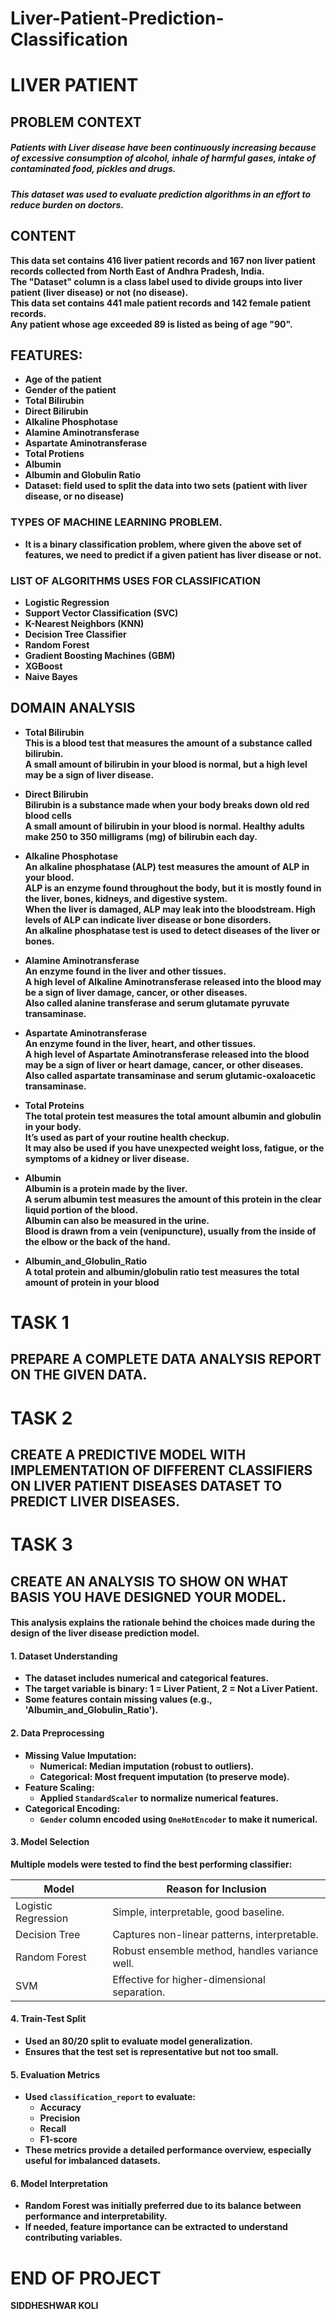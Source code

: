 # Liver-Patient-Prediction-Classification

# LIVER PATIENT

## <b>PROBLEM CONTEXT
##### <b>Patients with Liver disease have been continuously increasing because of excessive consumption of alcohol, inhale of harmful gases, intake of contaminated food, pickles and drugs.

##### <b>This dataset was used to evaluate prediction algorithms in an effort to reduce burden on doctors.

## <b>CONTENT
<b>This data set contains 416 liver patient records and 167 non liver patient records collected from North East of Andhra Pradesh, India.<br>
<b>The "Dataset" column is a class label used to divide groups into liver patient (liver disease) or not (no disease).<br>
<b>This data set contains 441 male patient records and 142 female patient records.<br>
<b>Any patient whose age exceeded 89 is listed as being of age "90".<br>

## <b>FEATURES:
<b>
    
- Age of the patient
- Gender of the patient
- Total Bilirubin
- Direct Bilirubin
- Alkaline Phosphotase
- Alamine Aminotransferase
- Aspartate Aminotransferase
- Total Protiens
- Albumin
- Albumin and Globulin Ratio
- Dataset: field used to split the data into two sets (patient with liver disease, or no disease)

### <b>TYPES OF MACHINE LEARNING PROBLEM.
- <b>It is a binary classification problem, where given the above set of features, we need to predict if a given patient has liver disease or not.<br>
### <b>LIST OF ALGORITHMS USES FOR CLASSIFICATION
<b>
    
- Logistic Regression
- Support Vector Classification (SVC)
- K-Nearest Neighbors (KNN)
- Decision Tree Classifier
- Random Forest
- Gradient Boosting Machines (GBM)
- XGBoost
- Naive Bayes


## <b>DOMAIN ANALYSIS


- <b>Total Bilirubin</b><br>
This is a blood test that measures the amount of a substance called bilirubin.<br>
A small amount of bilirubin in your blood is normal, but a high level may be a sign of liver disease.<br>

- <b>Direct Bilirubin</b><br>
Bilirubin is a substance made when your body breaks down old red blood cells<br>
A small amount of bilirubin in your blood is normal. Healthy adults make 250 to 350 milligrams (mg) of bilirubin each day.<br>

- <b>Alkaline Phosphotase</b><br>
An alkaline phosphatase (ALP) test measures the amount of ALP in your blood.<br>
ALP is an enzyme found throughout the body, but it is mostly found in the liver, bones, kidneys, and digestive system.<br>
When the liver is damaged, ALP may leak into the bloodstream. High levels of ALP can indicate liver disease or bone disorders.<br>
An alkaline phosphatase test is used to detect diseases of the liver or bones.<br>

- <b>Alamine Aminotransferase</b><br>
An enzyme found in the liver and other tissues.<br>
A high level of Alkaline Aminotransferase released into the blood may be a sign of liver damage, cancer, or other diseases.<br>
Also called alanine transferase and serum glutamate pyruvate transaminase.<br>

- <b>Aspartate Aminotransferase</b><br>
An enzyme found in the liver, heart, and other tissues.<br>
A high level of Aspartate Aminotransferase released into the blood may be a sign of liver or heart damage, cancer, or other diseases.<br>
Also called aspartate transaminase and serum glutamic-oxaloacetic transaminase.<br>

- <b>Total Proteins</b><br>
The total protein test measures the total amount albumin and globulin in your body.<br>
It’s used as part of your routine health checkup.<br>
It may also be used if you have unexpected weight loss, fatigue, or the symptoms of a kidney or liver disease.<br>

- <b>Albumin</b><br>
Albumin is a protein made by the liver.<br>
A serum albumin test measures the amount of this protein in the clear liquid portion of the blood.<br>
Albumin can also be measured in the urine.<br>
Blood is drawn from a vein (venipuncture), usually from the inside of the elbow or the back of the hand.<br>

- <b>Albumin_and_Globulin_Ratio</b><br>
A total protein and albumin/globulin ratio test measures the total amount of protein in your blood

# <b>TASK 1
## <b>PREPARE A COMPLETE DATA ANALYSIS REPORT ON THE GIVEN DATA.

# <b>TASK 2
## <b>CREATE A PREDICTIVE MODEL WITH IMPLEMENTATION OF DIFFERENT CLASSIFIERS ON LIVER PATIENT DISEASES DATASET TO PREDICT LIVER DISEASES.

# <b>TASK 3
## <b>CREATE AN ANALYSIS TO SHOW ON WHAT BASIS YOU HAVE DESIGNED  YOUR MODEL.


#### <b> This analysis explains the rationale behind the choices made during the design of the liver disease prediction model.

#### <b> 1. Dataset Understanding
- The dataset includes **numerical** and **categorical** features.
- The target variable is binary: **1 = Liver Patient**, **2 = Not a Liver Patient**.
- Some features contain **missing values** (e.g., 'Albumin_and_Globulin_Ratio').

#### <b> 2. Data Preprocessing
- **Missing Value Imputation**:
  - Numerical: Median imputation (robust to outliers).
  - Categorical: Most frequent imputation (to preserve mode).
- **Feature Scaling**:
  - Applied `StandardScaler` to normalize numerical features.
- **Categorical Encoding**:
  - `Gender` column encoded using `OneHotEncoder` to make it numerical.

#### <b> 3. Model Selection
Multiple models were tested to find the best performing classifier:

| Model               | Reason for Inclusion                                  |
|---------------------|--------------------------------------------------------|
| Logistic Regression | Simple, interpretable, good baseline.                 |
| Decision Tree       | Captures non-linear patterns, interpretable.          |
| Random Forest       | Robust ensemble method, handles variance well.        |
| SVM                 | Effective for higher-dimensional separation.          |

#### <b>4. Train-Test Split
- Used an **80/20 split** to evaluate model generalization.
- Ensures that the test set is representative but not too small.

#### <b> 5. Evaluation Metrics
- Used `classification_report` to evaluate:
  - **Accuracy**
  - **Precision**
  - **Recall**
  - **F1-score**
- These metrics provide a detailed performance overview, especially useful for imbalanced datasets.

#### <b> 6. Model Interpretation
- Random Forest was initially preferred due to its balance between performance and interpretability.
- If needed, feature importance can be extracted to understand contributing variables.

# <b>END OF PROJECT
<b>SIDDHESHWAR KOLI
